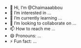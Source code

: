 - 👋 Hi, I’m @Chaimaaabbou
- 👀 I’m interested in ...
- 🌱 I’m currently learning ...
- 💞️ I’m looking to collaborate on ...
- 📫 How to reach me ...
- 😄 Pronouns: ...
- ⚡ Fun fact: ...

<!---
Chaimaaabbou/Chaimaaabbou is a ✨ special ✨ repository because its `README.md` (this file) appears on your GitHub profile.
You can click the Preview link to take a look at your changes.
--->
